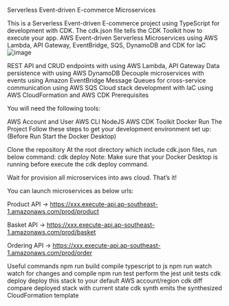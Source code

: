 Serverless Event-driven E-commerce Microservices

This is a Serverless Event-driven E-commerce project using TypeScript for development with CDK. The cdk.json file tells the CDK Toolkit how to execute your app.
AWS Event-driven Serverless Microservices using AWS Lambda, API Gateway, EventBridge, SQS, DynamoDB and CDK for IaC
![image](https://github.com/MeghanaShanubhogh/aws-microservices/assets/115886543/bc1bc62f-4184-4034-8b0c-20b842b25373)

REST API and CRUD endpoints with using AWS Lambda, API Gateway
Data persistence with using AWS DynamoDB
Decouple microservices with events using Amazon EventBridge
Message Queues for cross-service communication using AWS SQS
Cloud stack development with IaC using AWS CloudFormation and AWS CDK
Prerequisites

You will need the following tools:

AWS Account and User
AWS CLI
NodeJS
AWS CDK Toolkit
Docker
Run The Project
Follow these steps to get your development environment set up: (Before Run Start the Docker Desktop)

Clone the repository
At the root directory which include cdk.json files, run below command:
cdk deploy
Note: Make sure that your Docker Desktop is running before execute the cdk deploy command.

Wait for provision all microservices into aws cloud. That’s it!

You can launch microservices as below urls:

Product API -> https://xxx.execute-api.ap-southeast-1.amazonaws.com/prod/product

Basket API -> https://xxx.execute-api.ap-southeast-1.amazonaws.com/prod/basket

Ordering API -> https://xxx.execute-api.ap-southeast-1.amazonaws.com/prod/order

Useful commands
npm run build compile typescript to js
npm run watch watch for changes and compile
npm run test perform the jest unit tests
cdk deploy deploy this stack to your default AWS account/region
cdk diff compare deployed stack with current state
cdk synth emits the synthesized CloudFormation template
